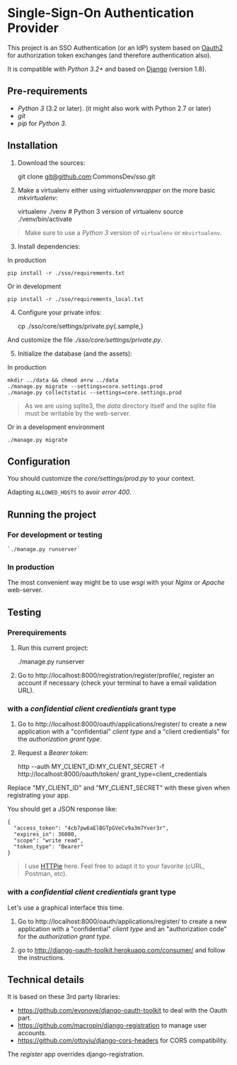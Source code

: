 # Single-Sign-On Authentication Provider

This project is an SSO Authentication (or an IdP) system based on
[Oauth2](http://oauth.net/2/) for authorization token exchanges (and therefore
authentication also).

It is compatible with _Python 3.2+_ and based on
[Django](https://www.djangoproject.com/) (version 1.8).


## Pre-requirements

- _Python 3_ (3.2 or later). (it might also work with Python 2.7 or later)
- _git_
- _pip_ for _Python 3_.


## Installation

1. Download the sources:

    git clone git@github.com:CommonsDev/sso.git

2. Make a virtualenv either using _virtualenvwrapper_ on the more basic
_mkvirtualenv_:

    virtualenv ./venv  # Python 3 version of virtualenv
    source ./venv/bin/activate

  > Make sure to use a _Python 3_ version of `virtualenv` or `mkvirtualenv`.

3. Install dependencies:

  In production

    pip install -r ./sso/requirements.txt

  Or in development

    pip install -r ./sso/requirements_local.txt

4. Configure your private infos:

    cp ./sso/core/settings/private.py{.sample,}

  And customize the file _./sso/core/settings/private.py_.

5. Initialize the database (and the assets):

  In production

    mkdir ../data && chmod a+rw ../data
    ./manage.py migrate --settings=core.settings.prod
    ./manage.py collectstatic --settings=core.settings.prod

  > As we are using sqlite3, the _data_ directory itself and the sqlite file
  must be writable by the web-server.

  Or in a development environment

    ./manage.py migrate


## Configuration

You should customize the _core/settings/prod.py_ to your context.

Adapting `ALLOWED_HOSTS` to avoir _error 400_.


## Running the project

### For development or testing

    `./manage.py runserver`


### In production

The most convenient way might be to use _wsgi_ with your _Nginx_ or _Apache_
web-server.


## Testing

### Prerequirements

1. Run this current project:

    ./manage.py runserver

2. Go to http://localhost:8000/registration/register/profile/, register an account if necessary (check your terminal to have a email validation URL).

### with a _confidential client credientials_ grant type

1. Go to http://localhost:8000/oauth/applications/register/ to create a
  new application with a "confidential" _client type_
  and a "client credientials" for the _authorization grant type_.

2. Request a _Bearer token_:

    http --auth MY_CLIENT_ID:MY_CLIENT_SECRET -f http://localhost:8000/oauth/token/ grant_type=client_credentials

  Replace "MY_CLIENT_ID" and "MY_CLIENT_SECRET" with these given when
  registrating your app.

  You should get a JSON response like:

    {
      "access_token": "4cb7pw6aElBGTpGVeCv9a3m7Yver3r",
      "expires_in": 36000,
      "scope": "write read",
      "token_type": "Bearer"
    }

  > I use [HTTPie](https://github.com/jkbrzt/httpie#installation) here.
  Feel free to adapt it to your favorite (cURL, Postman, etc).


### with a _confidential client credientials_ grant type

Let's use a graphical interface this time.

1. Go to http://localhost:8000/oauth/applications/register/ to create a
  new application with a "confidential" _client type_
  and an "authorization code" for the _authorization grant type_.

2. go to http://django-oauth-toolkit.herokuapp.com/consumer/ and follow
  the instructions.

## Technical details

It is based on these 3rd party libraries:
- https://github.com/evonove/django-oauth-toolkit to deal with the Oauth part.
- https://github.com/macropin/django-registration to manage user accounts.
- https://github.com/ottoyiu/django-cors-headers for CORS compatibility.

The _register_ app overrides django-registration.
